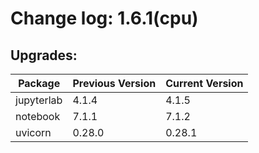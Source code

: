 # Change log: 1.6.1(cpu)

## Upgrades: 

Package | Previous Version | Current Version
---|---|---
jupyterlab|4.1.4|4.1.5
notebook|7.1.1|7.1.2
uvicorn|0.28.0|0.28.1
